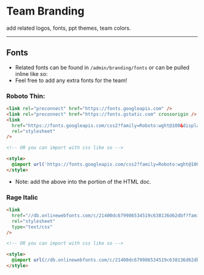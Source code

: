 # Team Branding

add related logos, fonts, ppt themes, team colors.

---

## Fonts

- Related fonts can be found in `/admin/branding/fonts` or can be pulled inline like so:
- Feel free to add any extra fonts for the team!

### Roboto Thin:

```html
<link rel="preconnect" href="https://fonts.googleapis.com" />
<link rel="preconnect" href="https://fonts.gstatic.com" crossorigin />
<link
  href="https://fonts.googleapis.com/css2?family=Roboto:wght@100&display=swap"
  rel="stylesheet"
/>

<!-- OR you can import with css like so -->

<style>
  @import url('https://fonts.googleapis.com/css2?family=Roboto:wght@100&display=swap');
</style>
```

- Note: add the above into the <head> portion of the HTML doc.

### Rage Italic

```html
<link
  href="//db.onlinewebfonts.com/c/21400dc679986534519c638136d62dbf?family=Rage+Italic"
  rel="stylesheet"
  type="text/css"
/>

<!-- OR you can import with css like so -->

<style>
  @import url(//db.onlinewebfonts.com/c/21400dc679986534519c638136d62dbf?family=Rage+Italic);
</style>
```

